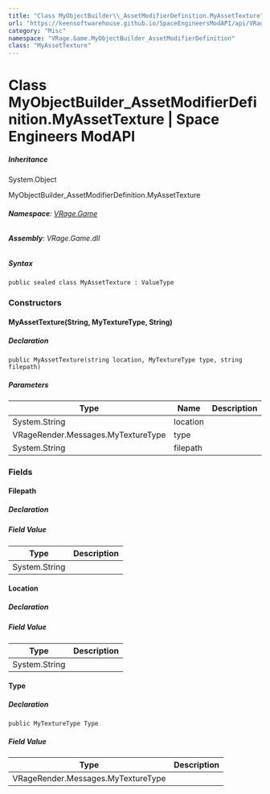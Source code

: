 ```yaml
---
title: "Class MyObjectBuilder\\_AssetModifierDefinition.MyAssetTexture"
url: "https://keensoftwarehouse.github.io/SpaceEngineersModAPI/api/VRage.Game.MyObjectBuilder_AssetModifierDefinition.MyAssetTexture.html"
category: "Misc"
namespace: "VRage.Game.MyObjectBuilder_AssetModifierDefinition"
class: "MyAssetTexture"
---
```


# Class MyObjectBuilder\_AssetModifierDefinition.MyAssetTexture | Space Engineers ModAPI

##### Inheritance

System.Object

MyObjectBuilder\_AssetModifierDefinition.MyAssetTexture

###### **Namespace**: [VRage.Game](https://keensoftwarehouse.github.io/SpaceEngineersModAPI/api/VRage.Game.html)

###### **Assembly**: VRage.Game.dll

##### Syntax

```
public sealed class MyAssetTexture : ValueType
```

### Constructors

#### MyAssetTexture(String, MyTextureType, String)

##### Declaration

```
public MyAssetTexture(string location, MyTextureType type, string filepath)
```

##### Parameters

| Type | Name | Description |
| --- | --- | --- |
| System.String | location |     |
| VRageRender.Messages.MyTextureType | type |     |
| System.String | filepath |     |

### Fields

#### Filepath

##### Declaration

##### Field Value

| Type | Description |
| --- | --- |
| System.String |     |

#### Location

##### Declaration

##### Field Value

| Type | Description |
| --- | --- |
| System.String |     |

#### Type

##### Declaration

```
public MyTextureType Type
```

##### Field Value

| Type | Description |
| --- | --- |
| VRageRender.Messages.MyTextureType |     |